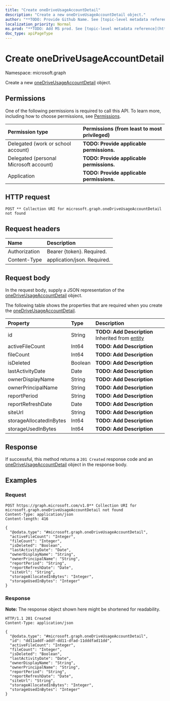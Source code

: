 ```yaml
---
title: "Create oneDriveUsageAccountDetail"
description: "Create a new oneDriveUsageAccountDetail object."
author: "**TODO: Provide Github Name. See [topic-level metadata reference](https://msgo.azurewebsites.net/add/document/guidelines/metadata.html#topic-level-metadata)**"
localization_priority: Normal
ms.prod: "**TODO: Add MS prod. See [topic-level metadata reference](https://msgo.azurewebsites.net/add/document/guidelines/metadata.html#topic-level-metadata)**"
doc_type: apiPageType
---
```


# Create oneDriveUsageAccountDetail
Namespace: microsoft.graph



Create a new [oneDriveUsageAccountDetail](../resources/onedriveusageaccountdetail.md) object.

## Permissions
One of the following permissions is required to call this API. To learn more, including how to choose permissions, see [Permissions](/graph/permissions-reference).

|Permission type|Permissions (from least to most privileged)|
|:---|:---|
|Delegated (work or school account)|**TODO: Provide applicable permissions.**|
|Delegated (personal Microsoft account)|**TODO: Provide applicable permissions.**|
|Application|**TODO: Provide applicable permissions.**|

## HTTP request

<!-- {
  "blockType": "ignored"
}
-->
``` http
POST ** Collection URI for microsoft.graph.oneDriveUsageAccountDetail not found
```

## Request headers
|Name|Description|
|:---|:---|
|Authorization|Bearer {token}. Required.|
|Content-Type|application/json. Required.|

## Request body
In the request body, supply a JSON representation of the [oneDriveUsageAccountDetail](../resources/onedriveusageaccountdetail.md) object.

The following table shows the properties that are required when you create the [oneDriveUsageAccountDetail](../resources/onedriveusageaccountdetail.md).

|Property|Type|Description|
|:---|:---|:---|
|id|String|**TODO: Add Description** Inherited from [entity](../resources/entity.md)|
|activeFileCount|Int64|**TODO: Add Description**|
|fileCount|Int64|**TODO: Add Description**|
|isDeleted|Boolean|**TODO: Add Description**|
|lastActivityDate|Date|**TODO: Add Description**|
|ownerDisplayName|String|**TODO: Add Description**|
|ownerPrincipalName|String|**TODO: Add Description**|
|reportPeriod|String|**TODO: Add Description**|
|reportRefreshDate|Date|**TODO: Add Description**|
|siteUrl|String|**TODO: Add Description**|
|storageAllocatedInBytes|Int64|**TODO: Add Description**|
|storageUsedInBytes|Int64|**TODO: Add Description**|



## Response

If successful, this method returns a `201 Created` response code and an [oneDriveUsageAccountDetail](../resources/onedriveusageaccountdetail.md) object in the response body.

## Examples

### Request
<!-- {
  "blockType": "request",
  "name": "create_onedriveusageaccountdetail_from_"
}
-->
``` http
POST https://graph.microsoft.com/v1.0** Collection URI for microsoft.graph.oneDriveUsageAccountDetail not found
Content-Type: application/json
Content-length: 416

{
  "@odata.type": "#microsoft.graph.oneDriveUsageAccountDetail",
  "activeFileCount": "Integer",
  "fileCount": "Integer",
  "isDeleted": "Boolean",
  "lastActivityDate": "Date",
  "ownerDisplayName": "String",
  "ownerPrincipalName": "String",
  "reportPeriod": "String",
  "reportRefreshDate": "Date",
  "siteUrl": "String",
  "storageAllocatedInBytes": "Integer",
  "storageUsedInBytes": "Integer"
}
```


### Response
**Note:** The response object shown here might be shortened for readability.
<!-- {
  "blockType": "response",
  "truncated": true,
  "@odata.type": "microsoft.graph.oneDriveUsageAccountDetail"
}
-->
``` http
HTTP/1.1 201 Created
Content-Type: application/json

{
  "@odata.type": "#microsoft.graph.oneDriveUsageAccountDetail",
  "id": "dd11addf-addf-dd11-dfad-11dddfad11dd",
  "activeFileCount": "Integer",
  "fileCount": "Integer",
  "isDeleted": "Boolean",
  "lastActivityDate": "Date",
  "ownerDisplayName": "String",
  "ownerPrincipalName": "String",
  "reportPeriod": "String",
  "reportRefreshDate": "Date",
  "siteUrl": "String",
  "storageAllocatedInBytes": "Integer",
  "storageUsedInBytes": "Integer"
}
```

